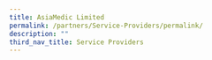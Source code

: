 ```yaml
---
title: AsiaMedic Limited
permalink: /partners/Service-Providers/permalink/
description: ""
third_nav_title: Service Providers
---
```

